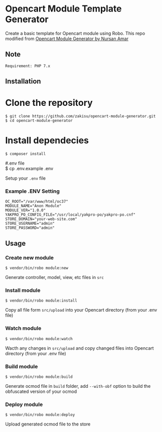 
# Opencart Module Template Generator

Create a basic template for Opencart module using Robo. This repo modified from [Opencart Module Generator by Nursan Amar](https://github.com/nursanamar/OpenCart-module-generator)
## Note

    Requirement: PHP 7.x
## Installation


# Clone the repository  
    $ git clone https://github.com/zakisu/opencart-module-generator.git  
    $ cd opencart-module-generator  
  
# Install dependecies  
    $ composer install  
  
#.env file  
    $ cp .env.example .env

Setup your `.env` file
### Example .ENV Setting

    OC_ROOT="/var/www/html/oc37"  
    MODULE_NAME="Anon Module"  
    MODULE_VER="1.0.0"  
    YAKPRO_PO_CONFIG_FILE="/usr/local/yakpro-po/yakpro-po.cnf"  
    STORE_DOMAIN="your-web-site.com"  
    STORE_USERNAME="admin"  
    STORE_PASSWORD="admin"


## Usage

### Create new module
    $ vendor/bin/robo module:new
Generate controller, model, view, etc files in `src`  
  
### Install module
    $ vendor/bin/robo module:install
Copy all file form `src/upload` into your Opencart directory (from your .env file)  
  
### Watch module  

    $ vendor/bin/robo module:watch
  
Wacth any changes in `src/upload` and copy changed files into Opencart directory (from your .env file)  
  
### Build module
    $ vendor/bin/robo module:build

Generate ocmod file in `build` folder, add `--with-obf` option to build the obfuscated version of your ocmod

### Deploy module

    $ vendor/bin/robo module:deploy
  
Upload generated ocmod file to the store